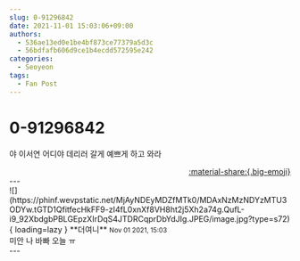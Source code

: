 ```yaml
---
slug: 0-91296842
date: 2021-11-01 15:03:06+09:00
authors:
  - 536ae13ed0e1be4bf873ce77379a5d3c
  - 56bdfafb606d9ce1b4ecdd572595e242
categories:
  - Seoyeon
tags:
  - Fan Post
---
```


# 0-91296842

<div class="post-container" markdown="1">
<div class="content-container md-sidebar__scrollwrap" markdown="1">

야 이서연 어디야 데리러 갈게 예쁘게 하고 와라

</div>
</div>

<div style="text-align: right;" markdown="1">
<a href="https://weverse.io/fromis9/fanpost/0-91296842" style="text-align: right;">:material-share:{.big-emoji}</a>
</div>
---

<div class="comments-container md-sidebar__scrollwrap" markdown="1">
<div class="comment" markdown="1">
<div class='id-container' markdown="1">
![](https://phinf.wevpstatic.net/MjAyNDEyMDZfMTk0/MDAxNzMzNDYzMTU3ODYw.tGTD1QfitfecHkFF9-zI4fL0xnXf8VH8ht2j5Xh2a74g.QufL-i9_92XbdgbPBLGEpzXIrDqS4JTDRCqprDbYdJIg.JPEG/image.jpg?type=s72){ loading=lazy }
**<span class="artist">더여니</span>** <small>Nov 01 2021, 15:03</small><br>
</div>
<div class='comment-body' markdown="1">
미안 나 바빠 오늘 ㅠ
</div>
</div>
</div>
---
